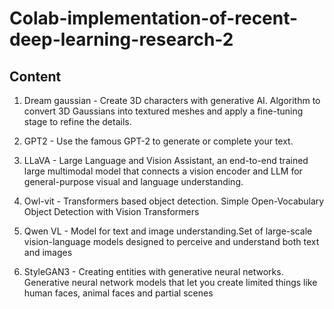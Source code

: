 # Colab-implementation-of-recent-deep-learning-research-2


## Content

1. Dream gaussian - Create 3D characters with generative AI. Algorithm to convert 3D Gaussians into textured meshes and apply a fine-tuning stage to refine the details.

2. GPT2 - Use the famous GPT-2 to generate or complete your text.

3. LLaVA - Large Language and Vision Assistant, an end-to-end trained large multimodal model that connects a vision encoder and LLM for general-purpose visual and language understanding.

4. Owl-vit - Transformers based object detection. Simple Open-Vocabulary Object Detection with Vision Transformers

5. Qwen VL - Model for text and image understanding.Set of large-scale vision-language models designed to perceive and understand both text and images

6. StyleGAN3 - Creating entities with generative neural networks. Generative neural network models that let you create limited things like  human faces, animal faces and partial scenes
